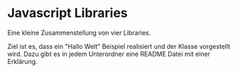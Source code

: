 # Javascript Libraries
Eine kleine Zusammenstellung von vier Libraries.

Ziel ist es, dass ein "Hallo Welt" Beispiel realisiert und der Klasse vorgestellt wird. Dazu gibt es in jedem Unterordner eine README Datei mit einer Erklärung.

